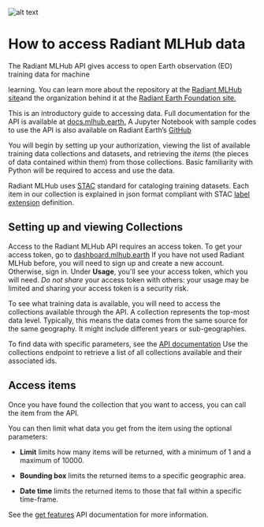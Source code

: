 
![alt text](https://www.mlhub.earth/assets/images/logo_dark.png)
# **How to access Radiant MLHub data**

The Radiant MLHub API gives access to open Earth observation (EO) training data for machine

learning. You can learn more about the repository at the [Radiant MLHub site](https://mlhub.earth/)and the organization behind it at the [Radiant Earth Foundation site.](https://radiant.earth/)

This is an introductory guide to accessing data. Full documentation for the API is available at [docs.mlhub.earth](http://docs.mlhub.earth/)[.](http://docs.mlhub.earth/) A Jupyter Notebook with sample codes to use the API is also available on Radiant Earth’s [GitHub](https://github.com/radiantearth/mlhub-tutorials)

You will begin by setting up your authorization, viewing the list of available training data collections and datasets, and retrieving the *items* (the pieces of data contained within them) from those collections. Basic familiarity with Python will be required to access and use the data.

Radiant MLHub uses [STAC](https://stacspec.org/) standard for cataloging training datasets. Each item in our collection is
explained in json format compliant with STAC [label extension](https://github.com/radiantearth/stac-spec/tree/master/extensions/label) definition.

## Setting up and viewing Collections

Access to the Radiant MLHub API requires an access token. To get your access token, go to [dashboard.mlhub.earth](https://dashboard.mlhub.earth/) If you have not used Radiant MLHub before, you will need to sign up and create a new account. Otherwise, sign in. Under **Usage**, you'll see your access token, which you will need. *Do not share* your access token with others: your usage may be limited and sharing your access token is a security risk.

To see what training data is available, you will need to access the collections available through the API. A collection represents the top-most data level. Typically, this means the data comes from the same source for the same geography. It might include different years or sub-geographies.

To find data with specific parameters, see the [API documentation](http://docs.mlhub.earth/?python#the-feature-collections-in-the-dataset) Use the collections endpoint to retrieve a list of all collections available and their associated ids.

## Access items

Once you have found the collection that you want to access, you can call the item from the API.

You can then limit what data you get from the item using the optional parameters:

- **Limit** limits how many items will be returned, with a minimum of 1 and a maximum of 10000.

- **Bounding box** limits the returned items to a specific geographic area.

- **Date time** limits the returned items to those that fall within a specific time-frame.

See the [get features](http://docs.mlhub.earth/#getfeatures) API documentation for more information.

